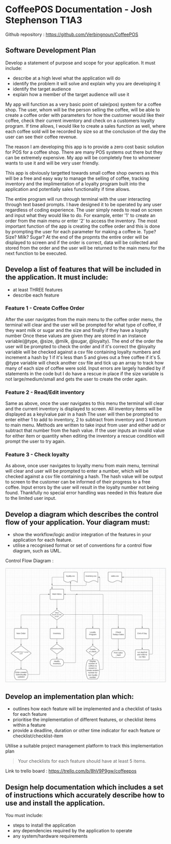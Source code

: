 # CoffeePOS Documentation - Josh Stephenson T1A3

Github repository : https://github.com/Verbingnoun/CoffeePOS

## Software Development Plan

Develop a statement of purpose and scope for your application. It must include:

- describe at a high level what the application will do
- identify the problem it will solve and explain why you are developing it
- identify the target audience
- explain how a member of the target audience will use it

My app will function as a very basic point of sale(pos) system for a coffee shop. The user, whom will be the person selling the coffee, will be able to create a coffee order with parameters for how the customer would like their coffee, check their current inventory and check on a customers loyalty program. If time allows, I would like to create a sales function as well, where each coffee sold will be recorded by size so at the conclusion of the day the user can see their coffee revenue.

The reason I am developing this app is to provide a zero cost basic solution for POS for a coffee shop. There are many POS systems out there but they can be extremely expensive. My app will be completely free to whomever wants to use it and will be very user friendly.

This app is obviously targetted towards small coffee shop owners as this will be a free and easy way to manage the selling of coffee, tracking inventory and the implimentation of a loyalty program built into the application and potentially sales functionality if time allows.

The entire program will run through terminal with the user interacting through text based prompts. I have designed it to be operated by any user regardless of coding experience. The user simply needs to read on screen and input what they would like to do. For example, enter '1' to create an order from the main menu or enter '2' to access the inventory. The most important function of the app is creating the coffee order and this is done by prompting the user for each parameter for making a coffee ie. Type? Size? Milk? Sugar? At the end of the propmts the entire order will be displayed to screen and if the order is correct, data will be collected and stored from the order and the user will be returned to the main menu for the next function to be executed.



## Develop a list of features that will be included in the application. It must include:

- at least THREE features
- describe each feature

### Feature 1 - Create Coffee Order

 After the user navigates from the main menu to the coffee order menu, the terminal will clear and the user will be prompted for what type of coffee, if they want milk or sugar and the size and finally if they have a loyalty number Once these values are given they are stored in an instance variable(@type, @size, @milk, @sugar, @loyalty). The end of the order the user will be prompted to check the order and if it's correct the @loyalty variable will be checked against a csv file containing loyalty numbers and increment a hash by 1 if it's less than 5 and gives out a free coffee if it's 5. @type variable will check another csv file and tick up an array to track how many of each size of coffee were sold. Input errors are largely handled by if statements in the code but I do have a rescue in place if the size variable is not large/medium/small and gets the user to create the order again.

 ### Feature 2 - Read/Edit inventory

 Same as above, once the user navigates to this menu the terminal will clear and the current inventory is displayed to screen. All inventory items will be displayed as a key/value pair in a hash The user will then be prompted to enter either 1 to add to inventory, 2 to subtract from inventory and 3 toreturn to main menu. Methods are written to take input from user and either add or subtract that number from the hash value. If the user inputs an invalid value for either item or quantity when editing the inventory a rescue condition will prompt the user to try again.

 ### Feature 3 - Check loyalty

 As above, once user navigates to loyalty menu from main menu, terminal will clear and user will be prompted to enter a number, which will be checked against a csv file containing a hash. The hash value will be output to screen to the customer can be informed of their progress to a free coffee. Input errors by the user will result in the loyalty number not being found. Thankfully no special error handling was needed in this feature due to the limited user input.

## Develop a diagram which describes the control flow of your application. Your diagram must:

- show the workflow/logic and/or integration of the features in your application for each feature.
- utilise a recognised format or set of conventions for a control flow diagram, such as UML.

Control Flow Diagram :

<img src="resources/Coffee_shop_controlflow.png"
     alt="Markdown Monster icon">






## Develop an implementation plan which:
- outlines how each feature will be implemented and a checklist of tasks for each feature
- prioritise the implementation of different features, or checklist items within a feature
- provide a deadline, duration or other time indicator for each feature or checklist/checklist-item

Utilise a suitable project management platform to track this implementation plan

> Your checklists for each feature should have at least 5 items.

Link to trello board : https://trello.com/b/8hV9P9gw/coffeepos

## Design help documentation which includes a set of instructions which accurately describe how to use and install the application.

You must include:
- steps to install the application
- any dependencies required by the application to operate
- any system/hardware requirements

